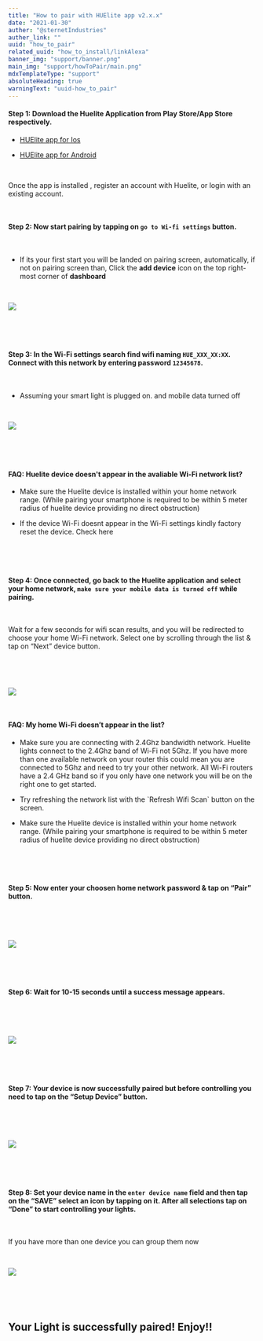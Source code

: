 ```yaml
---
title: "How to pair with HUElite app v2.x.x"
date: "2021-01-30"
auther: "@sternetIndustries"
auther_link: ""
uuid: "how_to_pair"
related_uuid: "how_to_install/linkAlexa"
banner_img: "support/banner.png"
main_img: "support/howToPair/main.png"
mdxTemplateType: "support"
absoluteHeading: true
warningText: "uuid-how_to_pair"
---
```


#### <step>Step 1:</step> Download the Huelite Application from Play Store/App Store respectively.

- [HUElite app for Ios](https://apps.apple.com/in/app/huelite/id1556187847)

- [HUElite app for Android](https://play.google.com/store/apps/details?id=com.sternet.huelite)

<p>&nbsp;</p>

Once the app is installed , register an account with Huelite, or login with an existing account.

<p>&nbsp;</p>

#### <step>Step 2:</step> Now start pairing by tapping on `go to Wi-fi settings` button.

<p>&nbsp;</p>

- If its your first start you will be landed on pairing screen, automatically, if not on pairing screen than, Click the **add device** icon on the top right-most corner of **dashboard**

<p>&nbsp;</p>

![](./howToPair/step2.png)

<p>&nbsp;</p>
<p>&nbsp;</p>

#### <step>Step 3:</step> In the Wi-Fi settings search find wifi naming `HUE_XXX_XX:XX`. Connect with this network by entering password `12345678`.

<p>&nbsp;</p>

- Assuming your smart light is plugged on. and mobile data turned off

<p>&nbsp;</p>

![](./howToPair/step3.jpg)

<NoteBox compId="faq_devicenotvisible1" heading="Troubleshoot">

<p>&nbsp;</p>
<p>&nbsp;</p>

<h4 style={{ marginTop: 10, marginBottom: 10 }}>
        FAQ: Huelite device doesn't appear in the avaliable Wi-Fi network list?
      </h4>
      <ul>
        <li>
          <p>
            Make sure the Huelite device is installed within your home network
            range. (While pairing your smartphone is required to be within 5
            meter radius of huelite device providing no direct obstruction)
          </p>
        </li>
        <li>
          <p>
            If the device Wi-Fi doesnt appear in the Wi-Fi settings kindly
            factory reset the device. Check <Link to="/faq/howtoreset">here</Link>
          </p>
        </li>
      </ul>
</NoteBox>

<p>&nbsp;</p>
<p>&nbsp;</p>

#### <step>Step 4:</step> Once connected, go back to the Huelite application and select your home network, `make sure your mobile data is turned off` while pairing.

<p>&nbsp;</p>

Wait for a few seconds for wifi scan results, and you will be redirected to choose your home Wi-Fi network. Select one by scrolling through the list & tap on “Next” device button.

<p>&nbsp;</p>
<p>&nbsp;</p>

![](./howToPair/step4.png)

<NoteBox compId="faq_homeNetworkNotVisible" heading="Troubleshoot">

<p>&nbsp;</p>

<h4 style={{ marginTop: 10, marginBottom: 10 }}>
        FAQ: My home Wi-Fi doesn’t appear in the list?
      </h4>
      <ul>
        <li>
          <p>
            Make sure you are connecting with 2.4Ghz bandwidth network. Huelite lights connect to the 2.4Ghz band of Wi-Fi not 5Ghz. If you have more than one available network on your router this could mean you are connected to 5Ghz and need to try your other network. All Wi-Fi routers have a 2.4 GHz band so if you only have one network you will be on the right one to get started.
          </p>
        </li>
        <li>
          <p>
            Try refreshing the network list with the `Refresh Wifi Scan` button on the screen.
          </p>
        </li>
         <li>
          <p>
            Make sure the Huelite device is installed within your home network range. (While pairing your smartphone is required to be within 5 meter radius of huelite device providing no direct obstruction)
          </p>
        </li>
      </ul>
</NoteBox>

<p>&nbsp;</p>
<p>&nbsp;</p>

#### <step>Step 5:</step> Now enter your choosen home network password & tap on “Pair” button.

<p>&nbsp;</p>
<p>&nbsp;</p>

![](./howToPair/step7.png)

<p>&nbsp;</p>
<p>&nbsp;</p>

#### <step>Step 6:</step> Wait for 10-15 seconds until a success message appears.

<p>&nbsp;</p>
<p>&nbsp;</p>

![](./howToPair/step8.png)

<p>&nbsp;</p>
<p>&nbsp;</p>

#### <step>Step 7:</step> Your device is now successfully paired but before controlling you need to tap on the “Setup Device” button.

<p>&nbsp;</p>
<p>&nbsp;</p>

![](./howToPair/step9.png)

<p>&nbsp;</p>
<p>&nbsp;</p>

#### <step>Step 8:</step> Set your device name in the `enter device name` field and then tap on the “SAVE” select an icon by tapping on it. After all selections tap on “Done” to start controlling your lights.

<p>&nbsp;</p>

<note>If you have more than one device you can group them now</note>

<p>&nbsp;</p>

![](./howToPair/step10.jpg)

<p>&nbsp;</p>
<p>&nbsp;</p>

## Your Light is successfully paired! Enjoy!!

<p>&nbsp;</p>
<p>&nbsp;</p>
